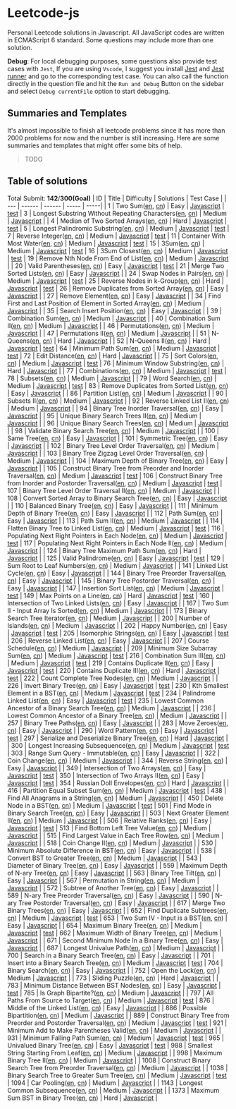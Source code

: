 # Leetcode-js

Personal Leetcode solutions in Javascript. All JavaScript codes are written in ECMAScript 6 standard. Some questions may include more than one solution.

**Debug**:  For local debugging purposes, some questions also provide test cases with `Jest`, If you are using `Vscode`, I suggest you install [Jest](https://marketplace.visualstudio.com/items?itemName=Orta.vscode-jest) and [Jest runner](https://marketplace.visualstudio.com/items?itemName=firsttris.vscode-jest-runner) and go to the corresponding test case. You can also call the function directly in the question file and hit the `Run and Debug` Button on the sidebar and select `Debug currentFile` option to start debugging.

## Summaries and Templates
It's almost impossible to finish all leetcode problems since it has more than 2000 problems for now and the number is still increasing. Here are some summaries and templates that might offer some bits of help.

> TODO
## Table of solutions
Total Submit: **142**/**300(Goal)**
| ID | Title | Difficulty | Solutions  | Test Case |
  | --- | ------ | ------ | ----- | -----|
| 1 | Two Sum([en](https://leetcode.com/problems/two-sum), [cn](https://leetcode.cn/problems/two-sum)) |  Easy | [Javascript](./src/1.两数之和.js) | [test](./src/1.两数之和.test.js)
| 3 | Longest Substring Without Repeating Characters([en](https://leetcode.com/problems/longest-substring-without-repeating-characters), [cn](https://leetcode.cn/problems/longest-substring-without-repeating-characters)) |  Medium | [Javascript](./src/3.无重复字符的最长子串.js) | 
| 4 | Median of Two Sorted Arrays([en](https://leetcode.com/problems/median-of-two-sorted-arrays), [cn](https://leetcode.cn/problems/median-of-two-sorted-arrays)) |  Hard | [Javascript](./src/4.median-of-two-sorted-arrays.js) | [test](./src/4.median-of-two-sorted-arrays.test.js)
| 5 | Longest Palindromic Substring([en](https://leetcode.com/problems/longest-palindromic-substring), [cn](https://leetcode.cn/problems/longest-palindromic-substring)) |  Medium | [Javascript](./src/5.最长回文子串.js) | [test](./src/5.最长回文子串.test.js)
| 7 | Reverse Integer([en](https://leetcode.com/problems/reverse-integer), [cn](https://leetcode.cn/problems/reverse-integer)) |  Medium | [Javascript](./src/7.reverse-integer.js) | [test](./src/7.reverse-integer.test.js)
| 11 | Container With Most Water([en](https://leetcode.com/problems/container-with-most-water), [cn](https://leetcode.cn/problems/container-with-most-water)) |  Medium | [Javascript](./src/11.container-with-most-water.js) | [test](./src/11.container-with-most-water.test.js)
| 15 | 3Sum([en](https://leetcode.com/problems/3sum), [cn](https://leetcode.cn/problems/3sum)) |  Medium | [Javascript](./src/15.3-sum.js) | [test](./src/15.3-sum.test.js)
| 16 | 3Sum Closest([en](https://leetcode.com/problems/3sum-closest), [cn](https://leetcode.cn/problems/3sum-closest)) |  Medium | [Javascript](./src/16.3-sum-closest.js) | [test](./src/16.3-sum-closest.test.js)
| 19 | Remove Nth Node From End of List([en](https://leetcode.com/problems/remove-nth-node-from-end-of-list), [cn](https://leetcode.cn/problems/remove-nth-node-from-end-of-list)) |  Medium | [Javascript](./src/19.删除链表的倒数第-n-个结点.js) | 
| 20 | Valid Parentheses([en](https://leetcode.com/problems/valid-parentheses), [cn](https://leetcode.cn/problems/valid-parentheses)) |  Easy | [Javascript](./src/20.valid-parentheses.js) | [test](./src/20.valid-parentheses.test.js)
| 21 | Merge Two Sorted Lists([en](https://leetcode.com/problems/merge-two-sorted-lists), [cn](https://leetcode.cn/problems/merge-two-sorted-lists)) |  Easy | [Javascript](./src/21.合并两个有序链表.js) | 
| 24 | Swap Nodes in Pairs([en](https://leetcode.com/problems/swap-nodes-in-pairs), [cn](https://leetcode.cn/problems/swap-nodes-in-pairs)) |  Medium | [Javascript](./src/24.swap-nodes-in-pairs.js) | [test](./src/24.swap-nodes-in-pairs.test.js)
| 25 | Reverse Nodes in k-Group([en](https://leetcode.com/problems/reverse-nodes-in-k-group), [cn](https://leetcode.cn/problems/reverse-nodes-in-k-group)) |  Hard | [Javascript](./src/25.reverse-nodes-in-k-group.js) | [test](./src/25.reverse-nodes-in-k-group.test.js)
| 26 | Remove Duplicates from Sorted Array([en](https://leetcode.com/problems/remove-duplicates-from-sorted-array), [cn](https://leetcode.cn/problems/remove-duplicates-from-sorted-array)) |  Easy | [Javascript](./src/26.删除有序数组中的重复项.js) | 
| 27 | Remove Element([en](https://leetcode.com/problems/remove-element), [cn](https://leetcode.cn/problems/remove-element)) |  Easy | [Javascript](./src/27.移除元素.js) | 
| 34 | Find First and Last Position of Element in Sorted Array([en](https://leetcode.com/problems/find-first-and-last-position-of-element-in-sorted-array), [cn](https://leetcode.cn/problems/find-first-and-last-position-of-element-in-sorted-array)) |  Medium | [Javascript](./src/34.在排序数组中查找元素的第一个和最后一个位置.js) | 
| 35 | Search Insert Position([en](https://leetcode.com/problems/search-insert-position), [cn](https://leetcode.cn/problems/search-insert-position)) |  Easy | [Javascript](./src/35.搜索插入位置.js) | 
| 39 | Combination Sum([en](https://leetcode.com/problems/combination-sum), [cn](https://leetcode.cn/problems/combination-sum)) |  Medium | [Javascript](./src/39.组合总和.js) | 
| 40 | Combination Sum II([en](https://leetcode.com/problems/combination-sum-ii), [cn](https://leetcode.cn/problems/combination-sum-ii)) |  Medium | [Javascript](./src/40.组合总和-ii.js) | 
| 46 | Permutations([en](https://leetcode.com/problems/permutations), [cn](https://leetcode.cn/problems/permutations)) |  Medium | [Javascript](./src/46.全排列.js) | 
| 47 | Permutations II([en](https://leetcode.com/problems/permutations-ii), [cn](https://leetcode.cn/problems/permutations-ii)) |  Medium | [Javascript](./src/47.全排列-ii.js) | 
| 51 | N-Queens([en](https://leetcode.com/problems/n-queens), [cn](https://leetcode.cn/problems/n-queens)) |  Hard | [Javascript](./src/51.n-皇后.js) | 
| 52 | N-Queens II([en](https://leetcode.com/problems/n-queens-ii), [cn](https://leetcode.cn/problems/n-queens-ii)) |  Hard | [Javascript](./src/52.n皇后-ii.js) | [test](./src/52.n皇后-ii.test.js)
| 64 | Minimum Path Sum([en](https://leetcode.com/problems/minimum-path-sum), [cn](https://leetcode.cn/problems/minimum-path-sum)) |  Medium | [Javascript](./src/64.最小路径和.js) | [test](./src/64.最小路径和.test.js)
| 72 | Edit Distance([en](https://leetcode.com/problems/edit-distance), [cn](https://leetcode.cn/problems/edit-distance)) |  Hard | [Javascript](./src/72.编辑距离.js) | 
| 75 | Sort Colors([en](https://leetcode.com/problems/sort-colors), [cn](https://leetcode.cn/problems/sort-colors)) |  Medium | [Javascript](./src/75.sort-colors.js) | [test](./src/75.sort-colors.test.js)
| 76 | Minimum Window Substring([en](https://leetcode.com/problems/minimum-window-substring), [cn](https://leetcode.cn/problems/minimum-window-substring)) |  Hard | [Javascript](./src/76.最小覆盖子串.js) | 
| 77 | Combinations([en](https://leetcode.com/problems/combinations), [cn](https://leetcode.cn/problems/combinations)) |  Medium | [Javascript](./src/77.组合.js) | [test](./src/77.组合.test.js)
| 78 | Subsets([en](https://leetcode.com/problems/subsets), [cn](https://leetcode.cn/problems/subsets)) |  Medium | [Javascript](./src/78.子集.js) | 
| 79 | Word Search([en](https://leetcode.com/problems/word-search), [cn](https://leetcode.cn/problems/word-search)) |  Medium | [Javascript](./src/79.单词搜索.js) | [test](./src/79.单词搜索.test.js)
| 83 | Remove Duplicates from Sorted List([en](https://leetcode.com/problems/remove-duplicates-from-sorted-list), [cn](https://leetcode.cn/problems/remove-duplicates-from-sorted-list)) |  Easy | [Javascript](./src/83.删除排序链表中的重复元素.js) | 
| 86 | Partition List([en](https://leetcode.com/problems/partition-list), [cn](https://leetcode.cn/problems/partition-list)) |  Medium | [Javascript](./src/86.分隔链表.js) | 
| 90 | Subsets II([en](https://leetcode.com/problems/subsets-ii), [cn](https://leetcode.cn/problems/subsets-ii)) |  Medium | [Javascript](./src/90.子集-ii.js) | 
| 92 | Reverse Linked List II([en](https://leetcode.com/problems/reverse-linked-list-ii), [cn](https://leetcode.cn/problems/reverse-linked-list-ii)) |  Medium | [Javascript](./src/92.反转链表-ii.js) | 
| 94 | Binary Tree Inorder Traversal([en](https://leetcode.com/problems/binary-tree-inorder-traversal), [cn](https://leetcode.cn/problems/binary-tree-inorder-traversal)) |  Easy | [Javascript](./src/94.二叉树的中序遍历.js) | 
| 95 | Unique Binary Search Trees II([en](https://leetcode.com/problems/unique-binary-search-trees-ii), [cn](https://leetcode.cn/problems/unique-binary-search-trees-ii)) |  Medium | [Javascript](./src/95.不同的二叉搜索树-ii.js) | 
| 96 | Unique Binary Search Trees([en](https://leetcode.com/problems/unique-binary-search-trees), [cn](https://leetcode.cn/problems/unique-binary-search-trees)) |  Medium | [Javascript](./src/96.不同的二叉搜索树.js) | 
| 98 | Validate Binary Search Tree([en](https://leetcode.com/problems/validate-binary-search-tree), [cn](https://leetcode.cn/problems/validate-binary-search-tree)) |  Medium | [Javascript](./src/98.验证二叉搜索树.js) | 
| 100 | Same Tree([en](https://leetcode.com/problems/same-tree), [cn](https://leetcode.cn/problems/same-tree)) |  Easy | [Javascript](./src/100.相同的树.js) | 
| 101 | Symmetric Tree([en](https://leetcode.com/problems/symmetric-tree), [cn](https://leetcode.cn/problems/symmetric-tree)) |  Easy | [Javascript](./src/101.对称二叉树.js) | 
| 102 | Binary Tree Level Order Traversal([en](https://leetcode.com/problems/binary-tree-level-order-traversal), [cn](https://leetcode.cn/problems/binary-tree-level-order-traversal)) |  Medium | [Javascript](./src/102.二叉树的层序遍历.js) | 
| 103 | Binary Tree Zigzag Level Order Traversal([en](https://leetcode.com/problems/binary-tree-zigzag-level-order-traversal), [cn](https://leetcode.cn/problems/binary-tree-zigzag-level-order-traversal)) |  Medium | [Javascript](./src/103.二叉树的锯齿形层序遍历.js) | 
| 104 | Maximum Depth of Binary Tree([en](https://leetcode.com/problems/maximum-depth-of-binary-tree), [cn](https://leetcode.cn/problems/maximum-depth-of-binary-tree)) |  Easy | [Javascript](./src/104.二叉树的最大深度.js) | 
| 105 | Construct Binary Tree from Preorder and Inorder Traversal([en](https://leetcode.com/problems/construct-binary-tree-from-preorder-and-inorder-traversal), [cn](https://leetcode.cn/problems/construct-binary-tree-from-preorder-and-inorder-traversal)) |  Medium | [Javascript](./src/105.从前序与中序遍历序列构造二叉树.js) | [test](./src/105.从前序与中序遍历序列构造二叉树.test.js)
| 106 | Construct Binary Tree from Inorder and Postorder Traversal([en](https://leetcode.com/problems/construct-binary-tree-from-inorder-and-postorder-traversal), [cn](https://leetcode.cn/problems/construct-binary-tree-from-inorder-and-postorder-traversal)) |  Medium | [Javascript](./src/106.从中序与后序遍历序列构造二叉树.js) | [test](./src/106.从中序与后序遍历序列构造二叉树.test.js)
| 107 | Binary Tree Level Order Traversal II([en](https://leetcode.com/problems/binary-tree-level-order-traversal-ii), [cn](https://leetcode.cn/problems/binary-tree-level-order-traversal-ii)) |  Medium | [Javascript](./src/107.二叉树的层序遍历-ii.js) | 
| 108 | Convert Sorted Array to Binary Search Tree([en](https://leetcode.com/problems/convert-sorted-array-to-binary-search-tree), [cn](https://leetcode.cn/problems/convert-sorted-array-to-binary-search-tree)) |  Easy | [Javascript](./src/108.将有序数组转换为二叉搜索树.js) | 
| 110 | Balanced Binary Tree([en](https://leetcode.com/problems/balanced-binary-tree), [cn](https://leetcode.cn/problems/balanced-binary-tree)) |  Easy | [Javascript](./src/110.平衡二叉树.js) | 
| 111 | Minimum Depth of Binary Tree([en](https://leetcode.com/problems/minimum-depth-of-binary-tree), [cn](https://leetcode.cn/problems/minimum-depth-of-binary-tree)) |  Easy | [Javascript](./src/111.二叉树的最小深度.js) | 
| 112 | Path Sum([en](https://leetcode.com/problems/path-sum), [cn](https://leetcode.cn/problems/path-sum)) |  Easy | [Javascript](./src/112.路径总和.js) | 
| 113 | Path Sum II([en](https://leetcode.com/problems/path-sum-ii), [cn](https://leetcode.cn/problems/path-sum-ii)) |  Medium | [Javascript](./src/113.路径总和-ii.js) | 
| 114 | Flatten Binary Tree to Linked List([en](https://leetcode.com/problems/flatten-binary-tree-to-linked-list), [cn](https://leetcode.cn/problems/flatten-binary-tree-to-linked-list)) |  Medium | [Javascript](./src/114.二叉树展开为链表.js) | [test](./src/114.二叉树展开为链表.test.js)
| 116 | Populating Next Right Pointers in Each Node([en](https://leetcode.com/problems/populating-next-right-pointers-in-each-node), [cn](https://leetcode.cn/problems/populating-next-right-pointers-in-each-node)) |  Medium | [Javascript](./src/116.填充每个节点的下一个右侧节点指针.js) | [test](./src/116.填充每个节点的下一个右侧节点指针.test.js)
| 117 | Populating Next Right Pointers in Each Node II([en](https://leetcode.com/problems/populating-next-right-pointers-in-each-node-ii), [cn](https://leetcode.cn/problems/populating-next-right-pointers-in-each-node-ii)) |  Medium | [Javascript](./src/117.填充每个节点的下一个右侧节点指针-ii.js) | 
| 124 | Binary Tree Maximum Path Sum([en](https://leetcode.com/problems/binary-tree-maximum-path-sum), [cn](https://leetcode.cn/problems/binary-tree-maximum-path-sum)) |  Hard | [Javascript](./src/124.二叉树中的最大路径和.js) | 
| 125 | Valid Palindrome([en](https://leetcode.com/problems/valid-palindrome), [cn](https://leetcode.cn/problems/valid-palindrome)) |  Easy | [Javascript](./src/125.valid-palindrome.js) | [test](./src/125.valid-palindrome.test.js)
| 129 | Sum Root to Leaf Numbers([en](https://leetcode.com/problems/sum-root-to-leaf-numbers), [cn](https://leetcode.cn/problems/sum-root-to-leaf-numbers)) |  Medium | [Javascript](./src/129.求根节点到叶节点数字之和.js) | 
| 141 | Linked List Cycle([en](https://leetcode.com/problems/linked-list-cycle), [cn](https://leetcode.cn/problems/linked-list-cycle)) |  Easy | [Javascript](./src/141.环形链表.js) | 
| 144 | Binary Tree Preorder Traversal([en](https://leetcode.com/problems/binary-tree-preorder-traversal), [cn](https://leetcode.cn/problems/binary-tree-preorder-traversal)) |  Easy | [Javascript](./src/144.二叉树的前序遍历.js) | 
| 145 | Binary Tree Postorder Traversal([en](https://leetcode.com/problems/binary-tree-postorder-traversal), [cn](https://leetcode.cn/problems/binary-tree-postorder-traversal)) |  Easy | [Javascript](./src/145.二叉树的后序遍历.js) | 
| 147 | Insertion Sort List([en](https://leetcode.com/problems/insertion-sort-list), [cn](https://leetcode.cn/problems/insertion-sort-list)) |  Medium | [Javascript](./src/147.insertion-sort-list.js) | [test](./src/147.insertion-sort-list.test.js)
| 149 | Max Points on a Line([en](https://leetcode.com/problems/max-points-on-a-line), [cn](https://leetcode.cn/problems/max-points-on-a-line)) |  Hard | [Javascript](./src/149.max-points-on-a-line.js) | [test](./src/149.max-points-on-a-line.test.js)
| 160 | Intersection of Two Linked Lists([en](https://leetcode.com/problems/intersection-of-two-linked-lists), [cn](https://leetcode.cn/problems/intersection-of-two-linked-lists)) |  Easy | [Javascript](./src/160.相交链表.js) | 
| 167 | Two Sum II - Input Array Is Sorted([en](https://leetcode.com/problems/two-sum-ii---input-array-is-sorted), [cn](https://leetcode.cn/problems/two-sum-ii---input-array-is-sorted)) |  Medium | [Javascript](./src/167.两数之和-ii-输入有序数组.js) | 
| 173 | Binary Search Tree Iterator([en](https://leetcode.com/problems/binary-search-tree-iterator), [cn](https://leetcode.cn/problems/binary-search-tree-iterator)) |  Medium | [Javascript](./src/173.二叉搜索树迭代器.js) | 
| 200 | Number of Islands([en](https://leetcode.com/problems/number-of-islands), [cn](https://leetcode.cn/problems/number-of-islands)) |  Medium | [Javascript](./src/200.岛屿数量.js) | 
| 202 | Happy Number([en](https://leetcode.com/problems/happy-number), [cn](https://leetcode.cn/problems/happy-number)) |  Easy | [Javascript](./src/202.happy-number.js) | [test](./src/202.happy-number.test.js)
| 205 | Isomorphic Strings([en](https://leetcode.com/problems/isomorphic-strings), [cn](https://leetcode.cn/problems/isomorphic-strings)) |  Easy | [Javascript](./src/205.isomorphic-strings.js) | [test](./src/205.isomorphic-strings.test.js)
| 206 | Reverse Linked List([en](https://leetcode.com/problems/reverse-linked-list), [cn](https://leetcode.cn/problems/reverse-linked-list)) |  Easy | [Javascript](./src/206.反转链表.js) | 
| 207 | Course Schedule([en](https://leetcode.com/problems/course-schedule), [cn](https://leetcode.cn/problems/course-schedule)) |  Medium | [Javascript](./src/207.课程表.js) | 
| 209 | Minimum Size Subarray Sum([en](https://leetcode.com/problems/minimum-size-subarray-sum), [cn](https://leetcode.cn/problems/minimum-size-subarray-sum)) |  Medium | [Javascript](./src/209.minimum-size-subarray-sum.js) | [test](./src/209.minimum-size-subarray-sum.test.js)
| 216 | Combination Sum III([en](https://leetcode.com/problems/combination-sum-iii), [cn](https://leetcode.cn/problems/combination-sum-iii)) |  Medium | [Javascript](./src/216.组合总和-iii.js) | [test](./src/216.组合总和-iii.test.js)
| 219 | Contains Duplicate II([en](https://leetcode.com/problems/contains-duplicate-ii), [cn](https://leetcode.cn/problems/contains-duplicate-ii)) |  Easy | [Javascript](./src/219.contains-duplicate-ii.js) | [test](./src/219.contains-duplicate-ii.test.js)
| 220 | Contains Duplicate III([en](https://leetcode.com/problems/contains-duplicate-iii), [cn](https://leetcode.cn/problems/contains-duplicate-iii)) |  Hard | [Javascript](./src/220.contains-duplicate-iii.js) | [test](./src/220.contains-duplicate-iii.test.js)
| 222 | Count Complete Tree Nodes([en](https://leetcode.com/problems/count-complete-tree-nodes), [cn](https://leetcode.cn/problems/count-complete-tree-nodes)) |  Medium | [Javascript](./src/222.完全二叉树的节点个数.js) | 
| 226 | Invert Binary Tree([en](https://leetcode.com/problems/invert-binary-tree), [cn](https://leetcode.cn/problems/invert-binary-tree)) |  Easy | [Javascript](./src/226.翻转二叉树.js) | [test](./src/226.翻转二叉树.test.js)
| 230 | Kth Smallest Element in a BST([en](https://leetcode.com/problems/kth-smallest-element-in-a-bst), [cn](https://leetcode.cn/problems/kth-smallest-element-in-a-bst)) |  Medium | [Javascript](./src/230.二叉搜索树中第k小的元素.js) | [test](./src/230.二叉搜索树中第k小的元素.test.js)
| 234 | Palindrome Linked List([en](https://leetcode.com/problems/palindrome-linked-list), [cn](https://leetcode.cn/problems/palindrome-linked-list)) |  Easy | [Javascript](./src/234.palindrome-linked-list.js) | [test](./src/234.palindrome-linked-list.test.js)
| 235 | Lowest Common Ancestor of a Binary Search Tree([en](https://leetcode.com/problems/lowest-common-ancestor-of-a-binary-search-tree), [cn](https://leetcode.cn/problems/lowest-common-ancestor-of-a-binary-search-tree)) |  Medium | [Javascript](./src/235.二叉搜索树的最近公共祖先.js) | 
| 236 | Lowest Common Ancestor of a Binary Tree([en](https://leetcode.com/problems/lowest-common-ancestor-of-a-binary-tree), [cn](https://leetcode.cn/problems/lowest-common-ancestor-of-a-binary-tree)) |  Medium | [Javascript](./src/236.二叉树的最近公共祖先.js) | 
| 257 | Binary Tree Paths([en](https://leetcode.com/problems/binary-tree-paths), [cn](https://leetcode.cn/problems/binary-tree-paths)) |  Easy | [Javascript](./src/257.二叉树的所有路径.js) | 
| 283 | Move Zeroes([en](https://leetcode.com/problems/move-zeroes), [cn](https://leetcode.cn/problems/move-zeroes)) |  Easy | [Javascript](./src/283.移动零.js) | 
| 290 | Word Pattern([en](https://leetcode.com/problems/word-pattern), [cn](https://leetcode.cn/problems/word-pattern)) |  Easy | [Javascript](./src/290.word-pattern.js) | [test](./src/290.word-pattern.test.js)
| 297 | Serialize and Deserialize Binary Tree([en](https://leetcode.com/problems/serialize-and-deserialize-binary-tree), [cn](https://leetcode.cn/problems/serialize-and-deserialize-binary-tree)) |  Hard | [Javascript](./src/297.二叉树的序列化与反序列化.js) | 
| 300 | Longest Increasing Subsequence([en](https://leetcode.com/problems/longest-increasing-subsequence), [cn](https://leetcode.cn/problems/longest-increasing-subsequence)) |  Medium | [Javascript](./src/300.最长递增子序列.js) | [test](./src/300.最长递增子序列.test.js)
| 303 | Range Sum Query - Immutable([en](https://leetcode.com/problems/range-sum-query---immutable), [cn](https://leetcode.cn/problems/range-sum-query---immutable)) |  Easy | [Javascript](./src/303.区域和检索-数组不可变.js) | 
| 322 | Coin Change([en](https://leetcode.com/problems/coin-change), [cn](https://leetcode.cn/problems/coin-change)) |  Medium | [Javascript](./src/322.零钱兑换.js) | 
| 344 | Reverse String([en](https://leetcode.com/problems/reverse-string), [cn](https://leetcode.cn/problems/reverse-string)) |  Easy | [Javascript](./src/344.反转字符串.js) | 
| 349 | Intersection of Two Arrays([en](https://leetcode.com/problems/intersection-of-two-arrays), [cn](https://leetcode.cn/problems/intersection-of-two-arrays)) |  Easy | [Javascript](./src/349.intersection-of-two-arrays.js) | [test](./src/349.intersection-of-two-arrays.test.js)
| 350 | Intersection of Two Arrays II([en](https://leetcode.com/problems/intersection-of-two-arrays-ii), [cn](https://leetcode.cn/problems/intersection-of-two-arrays-ii)) |  Easy | [Javascript](./src/350.intersection-of-two-arrays-ii.js) | [test](./src/350.intersection-of-two-arrays-ii.test.js)
| 354 | Russian Doll Envelopes([en](https://leetcode.com/problems/russian-doll-envelopes), [cn](https://leetcode.cn/problems/russian-doll-envelopes)) |  Hard | [Javascript](./src/354.俄罗斯套娃信封问题.js) | 
| 416 | Partition Equal Subset Sum([en](https://leetcode.com/problems/partition-equal-subset-sum), [cn](https://leetcode.cn/problems/partition-equal-subset-sum)) |  Medium | [Javascript](./src/416.分割等和子集.js) | [test](./src/416.分割等和子集.test.js)
| 438 | Find All Anagrams in a String([en](https://leetcode.com/problems/find-all-anagrams-in-a-string), [cn](https://leetcode.cn/problems/find-all-anagrams-in-a-string)) |  Medium | [Javascript](./src/438.找到字符串中所有字母异位词.js) | 
| 450 | Delete Node in a BST([en](https://leetcode.com/problems/delete-node-in-a-bst), [cn](https://leetcode.cn/problems/delete-node-in-a-bst)) |  Medium | [Javascript](./src/450.删除二叉搜索树中的节点.js) | [test](./src/450.删除二叉搜索树中的节点.test.js)
| 501 | Find Mode in Binary Search Tree([en](https://leetcode.com/problems/find-mode-in-binary-search-tree), [cn](https://leetcode.cn/problems/find-mode-in-binary-search-tree)) |  Easy | [Javascript](./src/501.二叉搜索树中的众数.js) | 
| 503 | Next Greater Element II([en](https://leetcode.com/problems/next-greater-element-ii), [cn](https://leetcode.cn/problems/next-greater-element-ii)) |  Medium | [Javascript](./src/503.下一个更大元素-ii.js) | 
| 506 | Relative Ranks([en](https://leetcode.com/problems/relative-ranks), [cn](https://leetcode.cn/problems/relative-ranks)) |  Easy | [Javascript](./src/506.relative-ranks.js) | [test](./src/506.relative-ranks.test.js)
| 513 | Find Bottom Left Tree Value([en](https://leetcode.com/problems/find-bottom-left-tree-value), [cn](https://leetcode.cn/problems/find-bottom-left-tree-value)) |  Medium | [Javascript](./src/513.找树左下角的值.js) | 
| 515 | Find Largest Value in Each Tree Row([en](https://leetcode.com/problems/find-largest-value-in-each-tree-row), [cn](https://leetcode.cn/problems/find-largest-value-in-each-tree-row)) |  Medium | [Javascript](./src/515.在每个树行中找最大值.js) | 
| 518 | Coin Change II([en](https://leetcode.com/problems/coin-change-ii), [cn](https://leetcode.cn/problems/coin-change-ii)) |  Medium | [Javascript](./src/518.零钱兑换-ii.js) | 
| 530 | Minimum Absolute Difference in BST([en](https://leetcode.com/problems/minimum-absolute-difference-in-bst), [cn](https://leetcode.cn/problems/minimum-absolute-difference-in-bst)) |  Easy | [Javascript](./src/530.二叉搜索树的最小绝对差.js) | 
| 538 | Convert BST to Greater Tree([en](https://leetcode.com/problems/convert-bst-to-greater-tree), [cn](https://leetcode.cn/problems/convert-bst-to-greater-tree)) |  Medium | [Javascript](./src/538.把二叉搜索树转换为累加树.js) | 
| 543 | Diameter of Binary Tree([en](https://leetcode.com/problems/diameter-of-binary-tree), [cn](https://leetcode.cn/problems/diameter-of-binary-tree)) |  Easy | [Javascript](./src/543.二叉树的直径.js) | 
| 559 | Maximum Depth of N-ary Tree([en](https://leetcode.com/problems/maximum-depth-of-n-ary-tree), [cn](https://leetcode.cn/problems/maximum-depth-of-n-ary-tree)) |  Easy | [Javascript](./src/559.n-叉树的最大深度.js) | 
| 563 | Binary Tree Tilt([en](https://leetcode.com/problems/binary-tree-tilt), [cn](https://leetcode.cn/problems/binary-tree-tilt)) |  Easy | [Javascript](./src/563.二叉树的坡度.js) | 
| 567 | Permutation in String([en](https://leetcode.com/problems/permutation-in-string), [cn](https://leetcode.cn/problems/permutation-in-string)) |  Medium | [Javascript](./src/567.字符串的排列.js) | 
| 572 | Subtree of Another Tree([en](https://leetcode.com/problems/subtree-of-another-tree), [cn](https://leetcode.cn/problems/subtree-of-another-tree)) |  Easy | [Javascript](./src/572.另一棵树的子树.js) | 
| 589 | N-ary Tree Preorder Traversal([en](https://leetcode.com/problems/n-ary-tree-preorder-traversal), [cn](https://leetcode.cn/problems/n-ary-tree-preorder-traversal)) |  Easy | [Javascript](./src/589.n-叉树的前序遍历.js) | 
| 590 | N-ary Tree Postorder Traversal([en](https://leetcode.com/problems/n-ary-tree-postorder-traversal), [cn](https://leetcode.cn/problems/n-ary-tree-postorder-traversal)) |  Easy | [Javascript](./src/590.n-叉树的后序遍历.js) | 
| 617 | Merge Two Binary Trees([en](https://leetcode.com/problems/merge-two-binary-trees), [cn](https://leetcode.cn/problems/merge-two-binary-trees)) |  Easy | [Javascript](./src/617.合并二叉树.js) | 
| 652 | Find Duplicate Subtrees([en](https://leetcode.com/problems/find-duplicate-subtrees), [cn](https://leetcode.cn/problems/find-duplicate-subtrees)) |  Medium | [Javascript](./src/652.寻找重复的子树.js) | [test](./src/652.寻找重复的子树.test.js)
| 653 | Two Sum IV - Input is a BST([en](https://leetcode.com/problems/two-sum-iv---input-is-a-bst), [cn](https://leetcode.cn/problems/two-sum-iv---input-is-a-bst)) |  Easy | [Javascript](./src/653.两数之和-iv-输入二叉搜索树.js) | 
| 654 | Maximum Binary Tree([en](https://leetcode.com/problems/maximum-binary-tree), [cn](https://leetcode.cn/problems/maximum-binary-tree)) |  Medium | [Javascript](./src/654.最大二叉树.js) | [test](./src/654.最大二叉树.test.js)
| 662 | Maximum Width of Binary Tree([en](https://leetcode.com/problems/maximum-width-of-binary-tree), [cn](https://leetcode.cn/problems/maximum-width-of-binary-tree)) |  Medium | [Javascript](./src/662.二叉树最大宽度.js) | 
| 671 | Second Minimum Node In a Binary Tree([en](https://leetcode.com/problems/second-minimum-node-in-a-binary-tree), [cn](https://leetcode.cn/problems/second-minimum-node-in-a-binary-tree)) |  Easy | [Javascript](./src/671.二叉树中第二小的节点.js) | 
| 687 | Longest Univalue Path([en](https://leetcode.com/problems/longest-univalue-path), [cn](https://leetcode.cn/problems/longest-univalue-path)) |  Medium | [Javascript](./src/687.最长同值路径.js) | 
| 700 | Search in a Binary Search Tree([en](https://leetcode.com/problems/search-in-a-binary-search-tree), [cn](https://leetcode.cn/problems/search-in-a-binary-search-tree)) |  Easy | [Javascript](./src/700.二叉搜索树中的搜索.js) | 
| 701 | Insert into a Binary Search Tree([en](https://leetcode.com/problems/insert-into-a-binary-search-tree), [cn](https://leetcode.cn/problems/insert-into-a-binary-search-tree)) |  Medium | [Javascript](./src/701.二叉搜索树中的插入操作.js) | [test](./src/701.二叉搜索树中的插入操作.test.js)
| 704 | Binary Search([en](https://leetcode.com/problems/binary-search), [cn](https://leetcode.cn/problems/binary-search)) |  Easy | [Javascript](./src/704.二分查找.js) | 
| 752 | Open the Lock([en](https://leetcode.com/problems/open-the-lock), [cn](https://leetcode.cn/problems/open-the-lock)) |  Medium | [Javascript](./src/752.打开转盘锁.js) | 
| 773 | Sliding Puzzle([en](https://leetcode.com/problems/sliding-puzzle), [cn](https://leetcode.cn/problems/sliding-puzzle)) |  Hard | [Javascript](./src/773.滑动谜题.js) | 
| 783 | Minimum Distance Between BST Nodes([en](https://leetcode.com/problems/minimum-distance-between-bst-nodes), [cn](https://leetcode.cn/problems/minimum-distance-between-bst-nodes)) |  Easy | [Javascript](./src/783.二叉搜索树节点最小距离.js) | [test](./src/783.二叉搜索树节点最小距离.test.js)
| 785 | Is Graph Bipartite?([en](https://leetcode.com/problems/is-graph-bipartite?), [cn](https://leetcode.cn/problems/is-graph-bipartite?)) |  Medium | [Javascript](./src/785.判断二分图.js) | 
| 797 | All Paths From Source to Target([en](https://leetcode.com/problems/all-paths-from-source-to-target), [cn](https://leetcode.cn/problems/all-paths-from-source-to-target)) |  Medium | [Javascript](./src/797.所有可能的路径.js) | [test](./src/797.所有可能的路径.test.js)
| 876 | Middle of the Linked List([en](https://leetcode.com/problems/middle-of-the-linked-list), [cn](https://leetcode.cn/problems/middle-of-the-linked-list)) |  Easy | [Javascript](./src/876.链表的中间结点.js) | 
| 886 | Possible Bipartition([en](https://leetcode.com/problems/possible-bipartition), [cn](https://leetcode.cn/problems/possible-bipartition)) |  Medium | [Javascript](./src/886.可能的二分法.js) | 
| 889 | Construct Binary Tree from Preorder and Postorder Traversal([en](https://leetcode.com/problems/construct-binary-tree-from-preorder-and-postorder-traversal), [cn](https://leetcode.cn/problems/construct-binary-tree-from-preorder-and-postorder-traversal)) |  Medium | [Javascript](./src/889.根据前序和后序遍历构造二叉树.js) | [test](./src/889.根据前序和后序遍历构造二叉树.test.js)
| 921 | Minimum Add to Make Parentheses Valid([en](https://leetcode.com/problems/minimum-add-to-make-parentheses-valid), [cn](https://leetcode.cn/problems/minimum-add-to-make-parentheses-valid)) |  Medium | [Javascript](./src/921.使括号有效的最少添加.js) | 
| 931 | Minimum Falling Path Sum([en](https://leetcode.com/problems/minimum-falling-path-sum), [cn](https://leetcode.cn/problems/minimum-falling-path-sum)) |  Medium | [Javascript](./src/931.下降路径最小和.js) | [test](./src/931.下降路径最小和.test.js)
| 965 | Univalued Binary Tree([en](https://leetcode.com/problems/univalued-binary-tree), [cn](https://leetcode.cn/problems/univalued-binary-tree)) |  Easy | [Javascript](./src/965.单值二叉树.js) | [test](./src/965.单值二叉树.test.js)
| 988 | Smallest String Starting From Leaf([en](https://leetcode.com/problems/smallest-string-starting-from-leaf), [cn](https://leetcode.cn/problems/smallest-string-starting-from-leaf)) |  Medium | [Javascript](./src/988.从叶结点开始的最小字符串.js) | 
| 998 | Maximum Binary Tree II([en](https://leetcode.com/problems/maximum-binary-tree-ii), [cn](https://leetcode.cn/problems/maximum-binary-tree-ii)) |  Medium | [Javascript](./src/998.maximum-binary-tree-ii.js) | 
| 1008 | Construct Binary Search Tree from Preorder Traversal([en](https://leetcode.com/problems/construct-binary-search-tree-from-preorder-traversal), [cn](https://leetcode.cn/problems/construct-binary-search-tree-from-preorder-traversal)) |  Medium | [Javascript](./src/1008.前序遍历构造二叉搜索树.js) | 
| 1038 | Binary Search Tree to Greater Sum Tree([en](https://leetcode.com/problems/binary-search-tree-to-greater-sum-tree), [cn](https://leetcode.cn/problems/binary-search-tree-to-greater-sum-tree)) |  Medium | [Javascript](./src/1038.从二叉搜索树到更大和树.js) | [test](./src/1038.从二叉搜索树到更大和树.test.js)
| 1094 | Car Pooling([en](https://leetcode.com/problems/car-pooling), [cn](https://leetcode.cn/problems/car-pooling)) |  Medium | [Javascript](./src/1094.拼车.js) | 
| 1143 | Longest Common Subsequence([en](https://leetcode.com/problems/longest-common-subsequence), [cn](https://leetcode.cn/problems/longest-common-subsequence)) |  Medium | [Javascript](./src/1143.最长公共子序列.js) | 
| 1373 | Maximum Sum BST in Binary Tree([en](https://leetcode.com/problems/maximum-sum-bst-in-binary-tree), [cn](https://leetcode.cn/problems/maximum-sum-bst-in-binary-tree)) |  Hard | [Javascript](./src/1373.二叉搜索子树的最大键值和.js) | 
